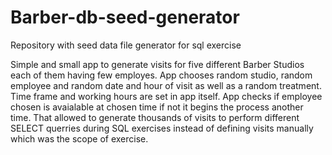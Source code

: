 # Barber-db-seed-generator
Repository with seed data file generator for sql exercise

Simple and small app to generate visits for five different Barber Studios each of them having few employes.
App chooses random studio, random employee and random date and hour of visit as well as a random treatment. 
Time frame and working hours are set in app itself.
App checks if employee chosen is avaialable at chosen time if not it begins the process another time. 
That allowed to generate thousands of visits to perform different SELECT querries during SQL exercises instead of defining visits manually which was the scope of exercise.
